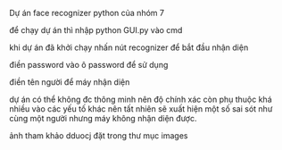 Dự án face recognizer python của nhóm 7 

để chạy dự án thì nhập python GUI.py vào cmd 

khi dự án đã khởi chạy nhấn nút recognizer để bắt đầu nhận diện

điền password vào ô password để sử dụng 

điền tên người để máy nhận diện 

dự án có thể không đc thông minh nên độ chính xác còn phụ thuộc khá nhiều vào các yếu tố khác nên tất nhiên sẽ xuất hiện một số sai sót như cùng một người nhưng máy không nhận diện được.

ảnh tham khảo dduocj đặt trong thư mục images
